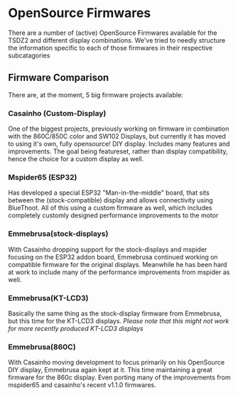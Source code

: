# OpenSource Firmwares

There are a number of (active) OpenSource Firmwares available for the TSDZ2 and different display combinations.
We've tried to needly structure the information specific to each of those firmwares in their respective subcatagories

## Firmware Comparison

There are, at the moment, 5 big firmware projects available:

### Casainho (Custom-Display)

One of the biggest projects, previously working on firmware in combination with the 860C/850C color and SW102 Displays, but currently it has moved to using it's own, fully opensource! DIY display.
Includes many features and improvements. The goal being featureset, rather than display compatibility, hence the choice for a custom display as well.

### Mspider65 (ESP32)

Has developed a special ESP32 "Man-in-the-middle" board, that sits between the (stock-compatible) display and allows connectivity using BlueThoot.
All of this using a custom firmware as well, which includes completely customly designed performance improvements to the motor

### Emmebrusa(stock-displays)

With Casainho dropping support for the stock-displays and mspider focusing on the ESP32 addon board, Emmebrusa continued working on compatible firmware for the original displays.
Meanwhile he has been hard at work to include many of the performance improvements from mspider as well.

### Emmebrusa(KT-LCD3)

Basically the same thing as the stock-display firmware from Emmebrusa, but this time for the KT-LCD3 displays.
*Please note that this might not work for more recently produced KT-LCD3 displays*

### Emmebrusa(860C)

With Casainho moving development to focus primarily on his OpenSource DIY display, Emmebrusa again kept at it. This time maintaining a great firmware for the 860c display.
Even porting many of the improvements from mspider65 and casainho's recent v1.1.0 firmwares.




